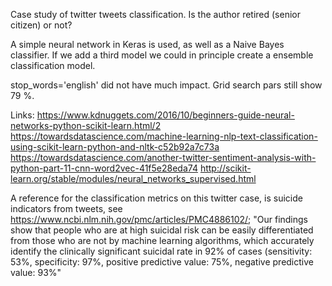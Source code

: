 Case study of twitter tweets classification. Is the author retired (senior citizen) or not?

A simple neural network in Keras is used, as well as a Naive Bayes classifier. If we add a third model we could
in principle create a ensemble classification model.

stop_words='english' did not have much impact. Grid search pars still show 79 %. 


Links:
https://www.kdnuggets.com/2016/10/beginners-guide-neural-networks-python-scikit-learn.html/2
https://towardsdatascience.com/machine-learning-nlp-text-classification-using-scikit-learn-python-and-nltk-c52b92a7c73a
https://towardsdatascience.com/another-twitter-sentiment-analysis-with-python-part-11-cnn-word2vec-41f5e28eda74
http://scikit-learn.org/stable/modules/neural_networks_supervised.html

A reference for the classification metrics on this twitter case, is suicide indicators from tweets, see https://www.ncbi.nlm.nih.gov/pmc/articles/PMC4886102/;
"Our findings show that people who are at high suicidal risk can be easily differentiated from those who are not by machine learning algorithms, which accurately identify the clinically significant suicidal rate in 92% of cases (sensitivity: 53%, specificity: 97%, positive predictive value: 75%, negative predictive value: 93%"
